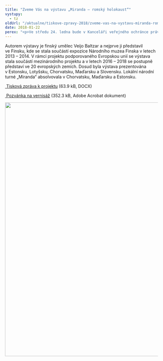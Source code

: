 ```yaml
---
title: "Zveme Vás na výstavu „Miranda – romský holokaust“"
vystupy:
  - tz
oldUrl: "/aktualne/tiskove-zpravy-2018/zveme-vas-na-vystavu-miranda-romsky-holokaust"
date: 2018-01-22
perex: "<p>Ve středu 24. ledna bude v Kanceláři veřejného ochránce práv slavnostní vernisáží a za přítomnosti autora zahájena výstava „Miranda – romský holokaust“. Prostřednictvím autentického příběhu Slovensky Mirandy přibližuje genocidu Romů za 2. světové války. Putovní výstavu vytvořenou ve Finsku mohou zájemci navštívit až do 25. 2. každý všední den od 10 do 18 h.</p>"
---
```


<!-- imported from the old website -->

<p>Autorem výstavy je finský umělec Veijo Baltzar a nejprve ji představil ve Finsku, kde se stala součástí expozice Národního muzea Finska v letech 2013 – 2014. V rámci projektu podporovaného Evropskou unií se výstava stala součástí mezinárodního projektu a v letech 2016 – 2018 se postupně představí ve 20 evropských zemích. Dosud byla výstava prezentována v Estonsku, Lotyšsku, Chorvatsku, Maďarsku a Slovensku. Lokální národní turné „Miranda“ absolvovala v Chorvatsku, Maďarsku a Estonsku.</p><p><a title="Otevření do nového okna" href="/uploads-import/VOP/Tiskove_zpravy_prilohy/MIRANDA-ROMSKY_HOLOKAUST.docx" target="_blank"> Tisková zpráva k projektu</a> (63.9 kB, DOCX)</p><p><a title="Otevření do nového okna" href="/uploads-import/VOP/Tiskove_zpravy_prilohy/Miranda_pozv_A6.pdf" target="_blank"> Pozvánka na vernisáž</a> (352.3 kB, Adobe Acrobat dokument)</p><p><img src="/uploads-import/uploads/RTEmagicC_Miranda.jpg.jpg" width="596" height="837" alt="" /></p>
